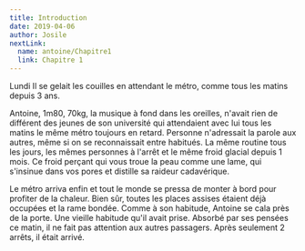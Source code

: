 ```yaml
---
title: Introduction
date: 2019-04-06
author: Josile
nextLink:
  name: antoine/Chapitre1
  link: Chapitre 1
---
```


Lundi
Il se gelait les couilles en attendant le métro, comme tous les matins depuis 3 ans.

Antoine, 1m80, 70kg, la musique à fond dans les oreilles, n'avait rien de différent des jeunes de son université qui attendaient avec lui tous les matins le même métro toujours en retard. Personne n'adressait la parole aux autres, même si on se reconnaissait entre habitués. La même routine tous les jours, les mêmes personnes à l'arrêt et le même froid glacial depuis 1 mois. Ce froid perçant qui vous troue la peau comme une lame, qui s'insinue dans vos pores et distille sa raideur cadavérique.

Le métro arriva enfin et tout le monde se pressa de monter à bord pour profiter de la chaleur. Bien sûr, toutes les places assises étaient déjà occupées et la rame bondée. Comme à son habitude, Antoine se cala près de la porte. Une vieille habitude qu'il avait prise. Absorbé par ses pensées ce matin, il ne fait pas attention aux autres passagers. Après seulement 2 arrêts, il était arrivé.
